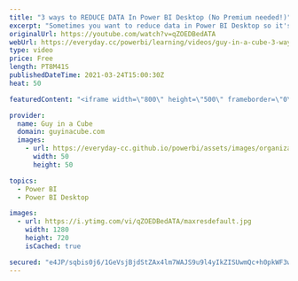 ```yaml
---
title: "3 ways to REDUCE DATA In Power BI Desktop (No Premium needed!)"
excerpt: "Sometimes you want to reduce data in Power BI Desktop so it's easier to work with. Then work with all the data in the Power BI Service. Patrick shows you 3 ways that can help do this without using Incremental Refresh or needing Power BI Premium!  📢 Become a member: https://guyinacu.be/membership"
originalUrl: https://youtube.com/watch?v=qZOEDBedATA
webUrl: https://everyday.cc/powerbi/learning/videos/guy-in-a-cube-3-ways-to-reduce-data-in-power-bi-desktop-no-premium-needed/
type: video
price: Free
length: PT8M41S
publishedDateTime: 2021-03-24T15:00:30Z
heat: 50

featuredContent: "<iframe width=\"800\" height=\"500\" frameborder=\"0\" src=\"https://www.youtube.com/embed/qZOEDBedATA\" allow=\"accelerometer; autoplay; encrypted-media; gyroscope; picture-in-picture\" allowfullscreen></iframe>"

provider:
  name: Guy in a Cube
  domain: guyinacube.com
  images:
    - url: https://everyday-cc.github.io/powerbi/assets/images/organizations/guyinacube.com-50x50.jpg
      width: 50
      height: 50

topics:
  - Power BI
  - Power BI Desktop

images:
  - url: https://i.ytimg.com/vi/qZOEDBedATA/maxresdefault.jpg
    width: 1280
    height: 720
    isCached: true

secured: "e4JP/sqbis0j6/1GeVsjBjdStZAx4lm7WAJS9u9l4yIkZISUwmQc+h0pkWF3wZfU7XnBXp6Dky7wHmyb205i3ZU7lPJfpLsf09vxYT2SytF3jHV34PrXdkqHpJXG/R7qFMYl2BHUxAZFHzq0vxc6Z04gLyJ1rgJ0yYVtMdm34/EVgdGbHxGD3KUvJ58F0N2V9Qf/KgecF1NmqF4wIsA13GrR3+7EuWcil1LIoCzC+rmgEOY00i9WQPhbtNtSBXE1nKaOPVBzUJKYqFC+vltbZRTf8A3vSIwNoIPfyYnMSA0vbl2ayfXgoAHcPibWblQ3X0xmUzmArOv2ZX8FbgRGf2maMtp5Y7EqNPrD8BLlte98eBVTFwNNJ1IPeEnKME8PyJxsWeLDR0eKS1ElA9gwsWWqwB6lb7t93zoZ+7JhqrI=;BYtavZdmsyvpqcYYqlz4+w=="
---
```


